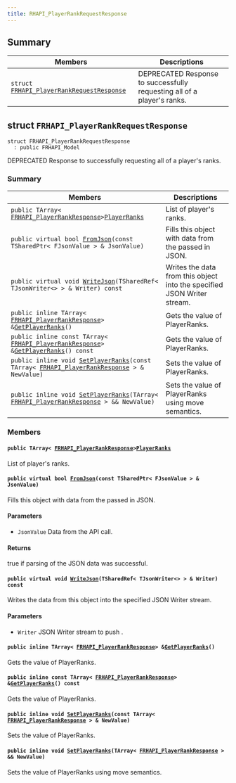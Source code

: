 ```yaml
---
title: RHAPI_PlayerRankRequestResponse
---
```


## Summary

 Members                        | Descriptions                                
--------------------------------|---------------------------------------------
`struct `[`FRHAPI_PlayerRankRequestResponse`](#structFRHAPI__PlayerRankRequestResponse) | DEPRECATED Response to successfully requesting all of a player&#39;s ranks.

## struct `FRHAPI_PlayerRankRequestResponse` <a id="structFRHAPI__PlayerRankRequestResponse"></a>

```
struct FRHAPI_PlayerRankRequestResponse
  : public FRHAPI_Model
```

DEPRECATED Response to successfully requesting all of a player&#39;s ranks.

### Summary

 Members                        | Descriptions                                
--------------------------------|---------------------------------------------
`public TArray< `[`FRHAPI_PlayerRankResponse`](RHAPI_PlayerRankResponse.md#structFRHAPI__PlayerRankResponse)` > `[`PlayerRanks`](#structFRHAPI__PlayerRankRequestResponse_1ac818b287026b56e3dd2346a1cdf1bb6d) | List of player's ranks.
`public virtual bool `[`FromJson`](#structFRHAPI__PlayerRankRequestResponse_1a5b7a6231f7c0ba5663c0a55ef5b83da4)`(const TSharedPtr< FJsonValue > & JsonValue)` | Fills this object with data from the passed in JSON.
`public virtual void `[`WriteJson`](#structFRHAPI__PlayerRankRequestResponse_1a669300810e86559df76cd4ada7699a42)`(TSharedRef< TJsonWriter<> > & Writer) const` | Writes the data from this object into the specified JSON Writer stream.
`public inline TArray< `[`FRHAPI_PlayerRankResponse`](RHAPI_PlayerRankResponse.md#structFRHAPI__PlayerRankResponse)` > & `[`GetPlayerRanks`](#structFRHAPI__PlayerRankRequestResponse_1ac068f9624d34567a5a6f3e37609998dd)`()` | Gets the value of PlayerRanks.
`public inline const TArray< `[`FRHAPI_PlayerRankResponse`](RHAPI_PlayerRankResponse.md#structFRHAPI__PlayerRankResponse)` > & `[`GetPlayerRanks`](#structFRHAPI__PlayerRankRequestResponse_1ae9255b5cc41539ea6ec3bca98470de40)`() const` | Gets the value of PlayerRanks.
`public inline void `[`SetPlayerRanks`](#structFRHAPI__PlayerRankRequestResponse_1ab0671692a0d30244f1fa30df768e5ece)`(const TArray< `[`FRHAPI_PlayerRankResponse`](RHAPI_PlayerRankResponse.md#structFRHAPI__PlayerRankResponse)` > & NewValue)` | Sets the value of PlayerRanks.
`public inline void `[`SetPlayerRanks`](#structFRHAPI__PlayerRankRequestResponse_1a46bf8a4306bb0b9375a1275e5257950d)`(TArray< `[`FRHAPI_PlayerRankResponse`](RHAPI_PlayerRankResponse.md#structFRHAPI__PlayerRankResponse)` > && NewValue)` | Sets the value of PlayerRanks using move semantics.

### Members

#### `public TArray< `[`FRHAPI_PlayerRankResponse`](RHAPI_PlayerRankResponse.md#structFRHAPI__PlayerRankResponse)` > `[`PlayerRanks`](#structFRHAPI__PlayerRankRequestResponse_1ac818b287026b56e3dd2346a1cdf1bb6d) <a id="structFRHAPI__PlayerRankRequestResponse_1ac818b287026b56e3dd2346a1cdf1bb6d"></a>

List of player's ranks.

#### `public virtual bool `[`FromJson`](#structFRHAPI__PlayerRankRequestResponse_1a5b7a6231f7c0ba5663c0a55ef5b83da4)`(const TSharedPtr< FJsonValue > & JsonValue)` <a id="structFRHAPI__PlayerRankRequestResponse_1a5b7a6231f7c0ba5663c0a55ef5b83da4"></a>

Fills this object with data from the passed in JSON.

#### Parameters
* `JsonValue` Data from the API call.

#### Returns
true if parsing of the JSON data was successful.

#### `public virtual void `[`WriteJson`](#structFRHAPI__PlayerRankRequestResponse_1a669300810e86559df76cd4ada7699a42)`(TSharedRef< TJsonWriter<> > & Writer) const` <a id="structFRHAPI__PlayerRankRequestResponse_1a669300810e86559df76cd4ada7699a42"></a>

Writes the data from this object into the specified JSON Writer stream.

#### Parameters
* `Writer` JSON Writer stream to push .

#### `public inline TArray< `[`FRHAPI_PlayerRankResponse`](RHAPI_PlayerRankResponse.md#structFRHAPI__PlayerRankResponse)` > & `[`GetPlayerRanks`](#structFRHAPI__PlayerRankRequestResponse_1ac068f9624d34567a5a6f3e37609998dd)`()` <a id="structFRHAPI__PlayerRankRequestResponse_1ac068f9624d34567a5a6f3e37609998dd"></a>

Gets the value of PlayerRanks.

#### `public inline const TArray< `[`FRHAPI_PlayerRankResponse`](RHAPI_PlayerRankResponse.md#structFRHAPI__PlayerRankResponse)` > & `[`GetPlayerRanks`](#structFRHAPI__PlayerRankRequestResponse_1ae9255b5cc41539ea6ec3bca98470de40)`() const` <a id="structFRHAPI__PlayerRankRequestResponse_1ae9255b5cc41539ea6ec3bca98470de40"></a>

Gets the value of PlayerRanks.

#### `public inline void `[`SetPlayerRanks`](#structFRHAPI__PlayerRankRequestResponse_1ab0671692a0d30244f1fa30df768e5ece)`(const TArray< `[`FRHAPI_PlayerRankResponse`](RHAPI_PlayerRankResponse.md#structFRHAPI__PlayerRankResponse)` > & NewValue)` <a id="structFRHAPI__PlayerRankRequestResponse_1ab0671692a0d30244f1fa30df768e5ece"></a>

Sets the value of PlayerRanks.

#### `public inline void `[`SetPlayerRanks`](#structFRHAPI__PlayerRankRequestResponse_1a46bf8a4306bb0b9375a1275e5257950d)`(TArray< `[`FRHAPI_PlayerRankResponse`](RHAPI_PlayerRankResponse.md#structFRHAPI__PlayerRankResponse)` > && NewValue)` <a id="structFRHAPI__PlayerRankRequestResponse_1a46bf8a4306bb0b9375a1275e5257950d"></a>

Sets the value of PlayerRanks using move semantics.

